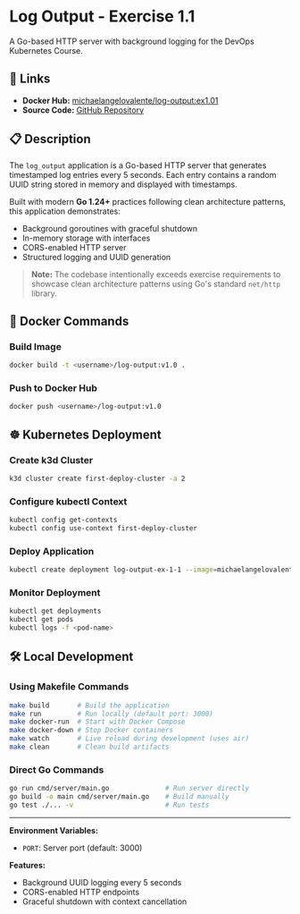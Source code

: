 # Log Output - Exercise 1.1

A Go-based HTTP server with background logging for the DevOps Kubernetes Course.

## 🔗 Links

- **Docker Hub:** [michaelangelovalente/log-output:ex1.01]( https://github.com/michaelangelovalente/devops-kubernetes-submissions/tree/1.1/log_output)
- **Source Code:** [GitHub Repository](https://github.com/michaelangelovalente/devops-kubernetes-submissions/tree/main/Chapter-2/Part-1/e-1.01/log_output)

## 📋 Description

The `log_output` application is a Go-based HTTP server that generates timestamped log entries every 5 seconds. Each entry contains a random UUID string stored in memory and displayed with timestamps.

Built with modern **Go 1.24+** practices following clean architecture patterns, this application demonstrates:
- Background goroutines with graceful shutdown
- In-memory storage with interfaces
- CORS-enabled HTTP server
- Structured logging and UUID generation

> **Note:** The codebase intentionally exceeds exercise requirements to showcase clean architecture patterns using Go's standard `net/http` library.

## 🐳 Docker Commands

### Build Image
```bash
docker build -t <username>/log-output:v1.0 .
```

### Push to Docker Hub
```bash
docker push <username>/log-output:v1.0
```

## ☸️ Kubernetes Deployment

### Create k3d Cluster
```bash
k3d cluster create first-deploy-cluster -a 2
```

### Configure kubectl Context
```bash
kubectl config get-contexts
kubectl config use-context first-deploy-cluster
```

### Deploy Application
```bash
kubectl create deployment log-output-ex-1-1 --image=michaelangelovalente/log-output:v1.0
```

### Monitor Deployment
```bash
kubectl get deployments
kubectl get pods
kubectl logs -f <pod-name>
```

## 🛠️ Local Development

### Using Makefile Commands
```bash
make build       # Build the application
make run         # Run locally (default port: 3000)
make docker-run  # Start with Docker Compose
make docker-down # Stop Docker containers
make watch       # Live reload during development (uses air)
make clean       # Clean build artifacts
```

### Direct Go Commands
```bash
go run cmd/server/main.go              # Run server directly
go build -o main cmd/server/main.go    # Build manually
go test ./... -v                       # Run tests
```

---

**Environment Variables:**
- `PORT`: Server port (default: 3000)

**Features:**
- Background UUID logging every 5 seconds
- CORS-enabled HTTP endpoints
- Graceful shutdown with context cancellation
